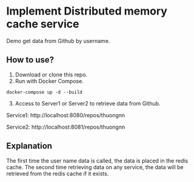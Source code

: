 # Implement Distributed memory cache service
Demo get data from Github by username.

## How to use?

1. Download or clone this repo.
2. Run with Docker Compose.
```shell script
docker-compose up -d --build
```
3. Access to Server1 or Server2 to retrieve data from Github.

Service1: http://localhost:8080/repos/thuongnn

Service2: http://localhost:8081/repos/thuongnn

## Explanation

The first time the user name data is called, the data is placed in the redis cache. The second time retrieving data on any service, the data will be retrieved from the redis cache if it exists.